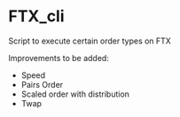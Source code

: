 # FTX_cli
Script to execute certain order types on FTX

Improvements to be added:
- Speed
- Pairs Order
- Scaled order with distribution
- Twap
